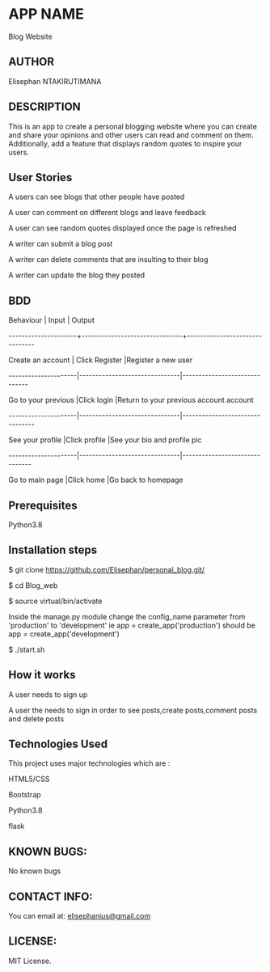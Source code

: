 # APP NAME

Blog Website

## AUTHOR

Elisephan NTAKIRUTIMANA

## DESCRIPTION

This is an app to create a personal blogging website where you can create and share your opinions and other users can read and comment on them. Additionally, add a feature that displays random quotes to inspire your users.

## User Stories

A users can see blogs that other people have posted

A user can comment on different blogs and leave feedback

A user can see random quotes displayed once the page is refreshed

A writer can submit a blog post

A writer can delete comments that are insulting to their blog

A writer can update the blog they posted

## BDD

Behaviour | Input | Output

---------------------+-------------------------------+-------------------------------

Create an account | Click Register |Register a new user

---------------------|-------------------------------|------------------------------

Go to your previous |Click login |Return to your previous account
account

---------------------|-------------------------------|--------------------------------

See your profile |Click profile |See your bio and profile pic

---------------------|-------------------------------|-------------------------------

Go to main page |Click home |Go back to homepage

## Prerequisites

Python3.8

## Installation steps

$ git clone https://github.com/Elisephan/personal_blog.git/

$ cd Blog_web

$ source virtual/bin/activate

Inside the manage.py module change the config_name parameter from 'production' to 'development' ie app = create_app('production') should be app = create_app('development')

$ ./start.sh

## How it works

A user needs to sign up

A user the needs to sign in order to see posts,create posts,comment posts and delete posts

## Technologies Used

This project uses major technologies which are :

HTML5/CSS

Bootstrap

Python3.8

flask

## KNOWN BUGS:

No known bugs

## CONTACT INFO:

You can email at: elisephanius@gmail.com

## LICENSE:

MIT License.
